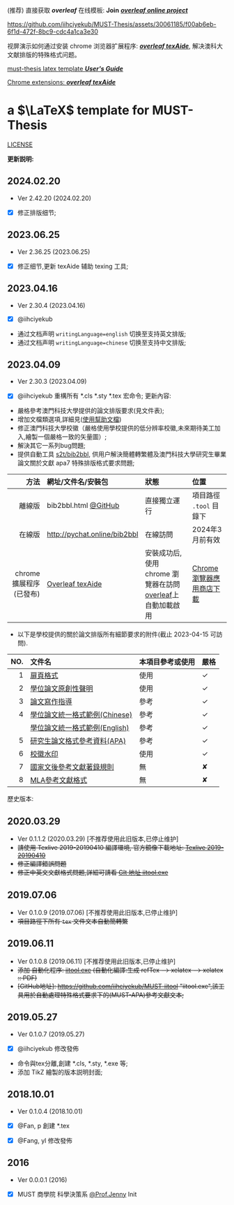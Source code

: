 (推荐) 直接获取 **_overleaf_** 在线模板:
**Join** [**_overleaf online project_**](https://www.overleaf.com/read/mjzpcxztzqzv#3b0b73)

https://github.com/iihciyekub/MUST-Thesis/assets/30061185/f00ab6eb-6f1d-472f-8bc9-cdc4a1ca3e30

视屏演示如何通过安装 chrome 浏览器扩展程序: [***overleaf texAide***](https://chrome.google.com/webstore/detail/overleaf-s2tbib2bbl/icekiliecbhnockmfkehoebbkmhmapmo?hl=zh-CN), 解决澳科大文献排版的特殊格式问题。

[must-thesis latex template ***User's Guide***](https://iihciyekub.github.io/must-thesis-manual/)

[Chrome extensions: ***overleaf texAide***](https://chrome.google.com/webstore/detail/overleaf-s2tbib2bbl/icekiliecbhnockmfkehoebbkmhmapmo?hl=zh-CN)

#  a $\LaTeX$ template for MUST-Thesis

[LICENSE](http://www.latex-project.org/lppl.txt)

**更新説明:**
## 2024.02.20
- Ver 2.42.20 (2024.02.20)
- [x] 修正排版细节;
  

## 2023.06.25
- Ver 2.36.25 (2023.06.25)
- [x] 修正细节,更新 texAide 辅助 texing 工具;
  
## 2023.04.16
- Ver 2.30.4 (2023.04.16)
- [x] @iihciyekub
- 通过文档声明 `writingLanguage=english` 切换至支持英文排版; 
- 通过文档声明 `writingLanguage=chinese` 切换至支持中文排版; 

## 2023.04.09
- Ver 2.30.3 (2023.04.09)
- [x] @iihciyekub 重構所有 *.cls *.sty *.tex 宏命令;
更新內容:
- 嚴格參考澳門科技大學提供的論文排版要求(見文件表);
- 增加文檔類選項,詳細見([使用幫助文檔](https://iihciyekub.github.io/must-thesis-manual/))
- 修正澳門科技大學校徽（嚴格使用學校提供的低分辨率校徽,未來期待美工加入,繪製一個嚴格一致的矢量圖）;
- 解決其它一系列bug問題;
- 提供自動工具 [s2t/bib2bbl](https://github.com/iihciyekub/must-thesis-tools/blob/master/bib2bbl.html), 供用户解決簡體轉繁體及澳門科技大學研究生畢業論文關於文獻 apa7 特殊排版格式要求問題;

|            方法 | 網址/文件名/安裝包                                           | 狀態                                                         | 位置                    |
| --------------: | :----------------------------------------------------------- | :----------------------------------------------------------- | :---------------------- |
|        離線版 | bib2bbl.html [@GitHub](https://github.com/iihciyekub/must-thesis-tools/blob/master/bib2bbl.html) | 直接獨立運行                                                 | 項目路徑 `.tool` 目錄下 |
|          在線版 | http://pychat.online/bib2bbl                                 | 在線訪問                                                     | 2024年3月前有效         |
| chrome 擴展程序(已發布) | [Overleaf texAide](https://chrome.google.com/webstore/detail/overleaf-s2tbib2bbl/icekiliecbhnockmfkehoebbkmhmapmo?hl=zh-CN)                                 | 安裝成功后, 使用 chrome 瀏覽器在訪問 [overleaf](https://www.overleaf.com/read/mjzpcxztzqzv)上自動加載啟用 | [Chrome 瀏覽器應用商店下載](https://chrome.google.com/webstore/detail/overleaf-s2tbib2bbl/icekiliecbhnockmfkehoebbkmhmapmo?hl=zh-CN)     |





- 以下是學校提供的關於論文排版所有細節要求的附件(截止 2023-04-15 可訪問).

|  NO. | 文件名                                                       | 本項目參考或使用 | 嚴格      |
| ---: | :----------------------------------------------------------- | ---------------- | ---- |
|    1 | [扉頁格式](https://www.must.edu.mo/images/GSO/files/sgsdocument/GS004.pdf) | 使用             | ✓    |
|    2 | [學位論文原創性聲明](https://www.must.edu.mo/images/GSO/files/S023學位論文原創性聲明BI.pdf) | 使用             | ✓    |
|    3 | [論文寫作指導](https://www.must.edu.mo/images/GSO/files/sgsdocument/GS002.pdf) | 參考             | ✓    |
|    4 | [學位論文統一格式範例(Chinese)](https://www.must.edu.mo/images/GSO/files/sgsdocument/GS001.pdf) | 參考             | ✓    |
|     | [學位論文統一格式範例(English)](https://www.must.edu.mo/images/GSO/files/sgsdocument/Thesis-sample-Eng.pdf) | 參考             | ✓    |
|    5 | [研究生論文格式參考資料(APA)](http://www.must.edu.mo/images/SGS/files/APA_7th_0710.pdf) | 參考             | ✓    |
|    6 | [校徽水印](https://lib.must.edu.mo/sites/default/files/must-logo.jpg) | 使用             | ✓    |
|    7 | [國家文後參考文獻著錄規則](http://www.must.edu.mo/images/SGS/files/GBT7714_2015.pdf) | 無               | ✘    |
|    8 | [MLA參考文獻格式](https://www.must.edu.mo/images/SGS/files/MLA參考文獻格式.pdf) | 無               | ✘    |



歷史版本:
## 2020.03.29
- Ver 0.1.1.2 (2020.03.29) [不推荐使用此旧版本,已停止维护]
- ~~請使用 Texlive 2019-20190410 編譯環境, 官方鏡像下載地址: [Texlive 2019-20190410](https://mirror.bjtu.edu.cn/CTAN/systems/texlive/Images/)~~
- ~~修正編譯錯誤問題~~
- ~~修正中英文文獻格式問題,詳細可請看  [GIt 地址 iitool.exe](https://github.com/iihciyekub/MUST-iitool)~~

## 2019.07.06
- Ver 0.1.0.9 (2019.07.06) [不推荐使用此旧版本,已停止维护]
- ~~項目路徑下所有 `tex` 文件文本自動簡轉繁~~

## 2019.06.11
- Ver 0.1.0.8 (2019.06.11) [不推荐使用此旧版本,已停止维护]
- ~~添加 自動化程序: [iitool.exe](https://github.com/iihciyekub/MUST-iitool) (自動化編譯:生成 refTex --> xelatex --> xelatex :: PDF)~~
- ~~[GitHub地址]: https://github.com/iihciyekub/MUST-iitool	"iitool.exe",該工具用於自動處理特殊格式要求下的(MUST-APA)參考文獻文本;~~

## 2019.05.27
- Ver 0.1.0.7 (2019.05.27)
- [x] @iihciyekub 修改發佈
- 命令與tex分離,創建 *.cls, *.sty, *.exe 等;
- 添加 TikZ 繪製的版本説明封面;

## 2018.10.01
- Ver 0.1.0.4 (2018.10.01)
- [x] @Fan, p 創建 *.tex 
- [x] @Fang, yl 修改發佈


## 2016
- Ver 0.0.0.1 (2016)
- [x] MUST 商學院 科學決策系 [@Prof.Jenny](https://www.must.edu.mo/images/MSB/files/ChenYan_TC.pdf) Init

